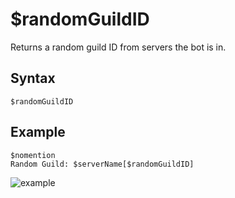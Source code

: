 # $randomGuildID
Returns a random guild ID from servers the bot is in.

## Syntax
```
$randomGuildID
```
## Example
```
$nomention
Random Guild: $serverName[$randomGuildID]
```
![example](https://user-images.githubusercontent.com/113303649/212497834-1485cf9c-99de-40fb-bbaa-4aac582e897c.png)
